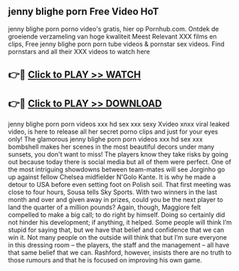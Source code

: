 ## jenny blighe porn Free Video HoT 

jenny blighe porn porno video's gratis, hier op Pornhub.com. Ontdek de groeiende verzameling van hoge kwaliteit Meest Relevant XXX films en clips,
Free jenny blighe porn porn tube videos & pornstar sex videos. Find pornstars and all their XXX videos to watch here


## 👉🔴 [Click to PLAY >> WATCH](http://us.freeplayer.one?title=jenny_blighe_porn&ref=16D)

## 👉🔴 [Click to PLAY >> DOWNLOAD](http://us.freeplayer.one?title=jenny_blighe_porn&ref=16D)


jenny blighe porn porn videos xxx hd sex xxx sexy Xvideo xnxx viral leaked video, is here to release all her secret porno clips and just for your eyes only! The glamorous jenny blighe porn porn videos xxx hd sex xxx bombshell makes her scenes in the most beautiful decors under many sunsets, you don't want to miss! The players know they take risks by going out because today there is social media but all of them were perfect. One of the most intriguing showdowns between team-mates will see Jorginho go up against fellow Chelsea midfielder N'Golo Kante. It is why he made a detour to USA before even setting foot on Polish soil. That first meeting was close to four hours, Sousa tells Sky Sports. With two winners in the last month and over and given away in prizes, could you be the next player to land the quarter of a million pounds? Again, though, Maggiore felt compelled to make a big call; to do right by himself. Doing so certainly did not hinder his development; if anything, it helped. Some people will think I’m stupid for saying that, but we have that belief and confidence that we can win it. Not many people on the outside will think that but I’m sure everyone in this dressing room – the players, the staff and the management – all have that same belief that we can. Rashford, however, insists there are no truth to those rumours and that he is focused on improving his own game.